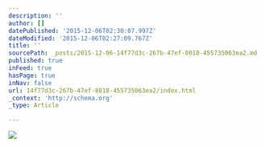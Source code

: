 ```yaml
---
description: ''
author: []
datePublished: '2015-12-06T02:30:07.997Z'
dateModified: '2015-12-06T02:27:09.767Z'
title: ''
sourcePath: _posts/2015-12-06-14f77d3c-267b-47ef-8018-455735063ea2.md
published: true
inFeed: true
hasPage: true
inNav: false
url: 14f77d3c-267b-47ef-8018-455735063ea2/index.html
_context: 'http://schema.org'
_type: Article

---
```

![](https://the-grid-user-content.s3-us-west-2.amazonaws.com/e7c127cc-fd3a-41d4-83cf-e52f8ba7fb99.png)